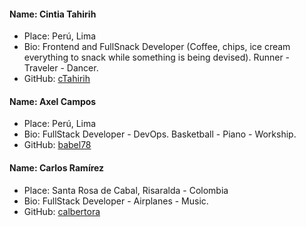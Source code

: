 #### Name: Cintia Tahirih
- Place: Perú, Lima
- Bio: Frontend and FullSnack Developer (Coffee, chips, ice cream everything to snack while something is being devised). Runner - Traveler - Dancer.
- GitHub: [cTahirih](https://github.com/cTahirih)


#### Name: Axel Campos
- Place: Perú, Lima
- Bio: FullStack Developer - DevOps. Basketball - Piano - Workship.
- GitHub: [babel78](https://github.com/Babel78)

#### Name: Carlos Ramírez
- Place: Santa Rosa de Cabal, Risaralda - Colombia
- Bio: FullStack Developer - Airplanes - Music.
- GitHub: [calbertora](https://github.com/calbertora)
